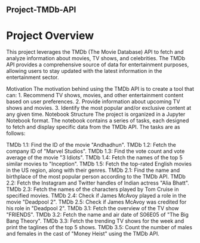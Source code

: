 ## Project-TMDb-API

# Project Overview
This project leverages the TMDb (The Movie Database) API to fetch and analyze information about movies, TV shows, and celebrities. The TMDb API provides a comprehensive source of data for entertainment purposes, allowing users to stay updated with the latest information in the entertainment sector.

Motivation
The motivation behind using the TMDb API is to create a tool that can:
    1. Recommend TV shows, movies, and other entertainment content based on user preferences.
    2. Provide information about upcoming TV shows and movies.
    3. Identify the most popular and/or exclusive content at any given time.
Notebook Structure
The project is organized in a Jupyter Notebook format. The notebook contains a series of tasks, each designed to fetch and display specific data from the TMDb API. The tasks are as follows:

TMDb 1.1: Find the ID of the movie "Andhadhun".
TMDb 1.2: Fetch the company ID of "Marvel Studios".
TMDb 1.3: Find the vote count and vote average of the movie "3 Idiots".
TMDb 1.4: Fetch the names of the top 5 similar movies to "Inception".
TMDb 1.5: Fetch the top-rated English movies in the US region, along with their genres.
TMDb 2.1: Find the name and birthplace of the most popular person according to the TMDb API.
TMDb 2.2: Fetch the Instagram and Twitter handles of Indian actress "Alia Bhatt".
TMDb 2.3: Fetch the names of the characters played by Tom Cruise in specified movies.
TMDb 2.4: Check if James McAvoy played a role in the movie "Deadpool 2".
TMDb 2.5: Check if James McAvoy was credited for his role in "Deadpool 2".
TMDb 3.1: Fetch the overview of the TV show "FRIENDS".
TMDb 3.2: Fetch the name and air date of S06E05 of "The Big Bang Theory".
TMDb 3.3: Fetch the trending TV shows for the week and print the taglines of the top 5 shows.
TMDb 3.5: Count the number of males and females in the cast of "Money Heist" using the TMDb API.

